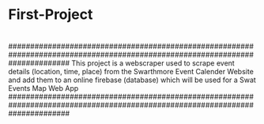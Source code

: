 # First-Project
# 
#
##############################################################################################################################
This project is a webscraper used to scrape event details (location, time, place) from the Swarthmore Event Calender Website and add them to an online firebase (database) which will be used for a Swat Events Map Web App 
##############################################################################################################################
#
#
